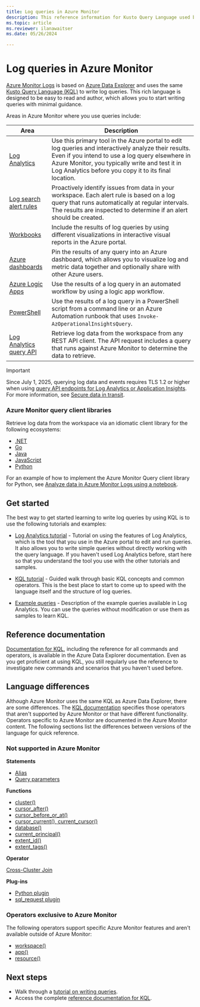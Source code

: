 ```yaml
---
title: Log queries in Azure Monitor
description: This reference information for Kusto Query Language used by Azure Monitor includes elements specific to Azure Monitor and elements not supported in Azure Monitor log queries.
ms.topic: article
ms.reviewer: ilanawaitser
ms.date: 05/26/2024

---
```


# Log queries in Azure Monitor

[Azure Monitor Logs](data-platform-logs.md) is based on [Azure Data Explorer](/azure/data-explorer/data-explorer-overview) and uses the same [Kusto Query Language (KQL)](/kusto/query/) to write log queries. This rich language is designed to be easy to read and author, which allows you to start writing queries with minimal guidance.

Areas in Azure Monitor where you use queries include:

| Area | Description |
|------|-------------|
| [Log Analytics](../logs/log-analytics-overview.md) | Use this primary tool in the Azure portal to edit log queries and interactively analyze their results. Even if you intend to use a log query elsewhere in Azure Monitor, you typically write and test it in Log Analytics before you copy it to its final location. |
| [Log search alert rules](../alerts/alerts-overview.md) | Proactively identify issues from data in your workspace. Each alert rule is based on a log query that runs automatically at regular intervals. The results are inspected to determine if an alert should be created. |
| [Workbooks](../visualize/workbooks-overview.md) | Include the results of log queries by using different visualizations in interactive visual reports in the Azure portal.
| [Azure dashboards](../visualize/tutorial-logs-dashboards.md) | Pin the results of any query into an Azure dashboard, which allows you to visualize log and metric data together and optionally share with other Azure users. |
| [Azure Logic Apps](/azure/connectors/connectors-azure-monitor-logs) | Use the results of a log query in an automated workflow by using a logic app workflow. |
| [PowerShell](/powershell/module/az.operationalinsights/invoke-azoperationalinsightsquery) | Use the results of a log query in a PowerShell script from a command line or an Azure Automation runbook that uses `Invoke-AzOperationalInsightsQuery`. |
| [Log Analytics query API](/rest/api/loganalytics/query) | Retrieve log data from the workspace from any REST API client. The API request includes a query that runs against Azure Monitor to determine the data to retrieve. |

> [!IMPORTANT]
> Since July 1, 2025, querying log data and events requires TLS 1.2 or higher when using [query API endpoints for Log Analytics or Application Insights](../fundamentals/azure-monitor-network-access.md#logs-query-api-endpoints). For more information, see [Secure data in transit](../fundamentals/best-practices-security.md#secure-logs-data-in-transit).

### Azure Monitor query client libraries

Retrieve log data from the workspace via an idiomatic client library for the following ecosystems:

* [.NET](/dotnet/api/overview/azure/Monitor.Query-readme)
* [Go](https://pkg.go.dev/github.com/Azure/azure-sdk-for-go/sdk/monitor/query/azlogs)
* [Java](/java/api/overview/azure/monitor-query-readme)
* [JavaScript](/javascript/api/overview/azure/monitor-query-readme)
* [Python](/python/api/overview/azure/monitor-query-readme)

For an example of how to implement the Azure Monitor Query client library for Python, see [Analyze data in Azure Monitor Logs using a notebook](../logs/notebooks-azure-monitor-logs.md). 

## Get started

The best way to get started learning to write log queries by using KQL is to use the following tutorials and examples:

* [Log Analytics tutorial](./log-analytics-tutorial.md) - Tutorial on using the features of Log Analytics, which is the tool that you use in the Azure portal to edit and run queries. It also allows you to write simple queries without directly working with the query language. If you haven't used Log Analytics before, start here so that you understand the tool you use with the other tutorials and samples.

* [KQL tutorial](/azure/data-explorer/kusto/query/tutorial?pivots=azuremonitor) - Guided walk through basic KQL concepts and common operators. This is the best place to start to come up to speed with the language itself and the structure of log queries.

* [Example queries](../logs/queries.md) - Description of the example queries available in Log Analytics. You can use the queries without modification or use them as samples to learn KQL.

## Reference documentation

[Documentation for KQL](/azure/data-explorer/kusto/query/), including the reference for all commands and operators, is available in the Azure Data Explorer documentation. Even as you get proficient at using KQL, you still regularly use the reference to investigate new commands and scenarios that you haven't used before.

## Language differences

Although Azure Monitor uses the same KQL as Azure Data Explorer, there are some differences. The [KQL documentation](/kusto/) specifies those operators that aren't supported by Azure Monitor or that have different functionality. Operators specific to Azure Monitor are documented in the Azure Monitor content. The following sections list the differences between versions of the language for quick reference.

### Not supported in Azure Monitor

**Statements**

* [Alias](/azure/kusto/query/aliasstatement)
* [Query parameters](/azure/kusto/query/queryparametersstatement)

**Functions**

* [cluster()](/azure/kusto/query/clusterfunction)
* [cursor_after()](/azure/kusto/query/cursorafterfunction)
* [cursor_before_or_at()](/azure/kusto/query/cursorbeforeoratfunction)
* [cursor_current(), current_cursor()](/azure/kusto/query/cursorcurrent)
* [database()](/azure/kusto/query/databasefunction)
* [current_principal()](/azure/kusto/query/current-principalfunction)
* [extent_id()](/azure/kusto/query/extentidfunction)
* [extent_tags()](/azure/kusto/query/extenttagsfunction)

**Operator**

[Cross-Cluster Join](/azure/kusto/query/joincrosscluster)

**Plug-ins**

* [Python plugin](/azure/kusto/query/pythonplugin)
* [sql_request plugin](/azure/kusto/query/sqlrequestplugin)

### Operators exclusive to Azure Monitor

The following operators support specific Azure Monitor features and aren't available outside of Azure Monitor:

* [workspace()](../logs/cross-workspace-query.md#query-across-log-analytics-workspaces-using-workspace)
* [app()](../logs/cross-workspace-query.md#query-across-classic-application-insights-applications-using-app)
* [resource()](../logs/cross-workspace-query.md#correlate-data-between-resources-using-resource)

## Next steps

* Walk through a [tutorial on writing queries](/azure/data-explorer/kusto/query/tutorial?pivots=azuremonitor).
* Access the complete [reference documentation for KQL](/azure/kusto/query/).
